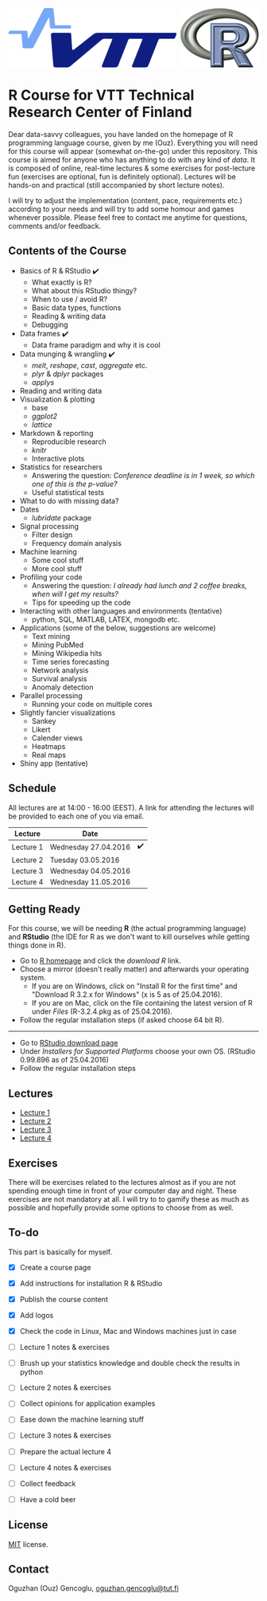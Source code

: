 <a href="url"><img src="https://github.com/ogencoglu/R_for_VTT/blob/master/Images/VTT_logo.png" align="left"  height="120" ></a>
<a href="url"><img src="https://github.com/ogencoglu/R_for_VTT/blob/master/Images/R_logo.png" align="right"  height="120" ></a>
<br>
<br>
<br>
<br>
<br>
<br>
<br>

R Course for VTT Technical Research Center of Finland
=====

Dear data-savvy colleagues, you have landed on the homepage of R programming language course, given by me (Ouz).
Everything you will need for this course will appear (somewhat on-the-go) under this repository.
This course is aimed for anyone who has anything to do with any kind of *data*. It is composed of online, real-time lectures & some exercises for post-lecture fun (exercises are optional, fun is definitely optional). Lectures will be hands-on and practical (still accompanied by short lecture notes).

I will try to adjust the implementation (content, pace, requirements etc.) according to your needs and will try to add some homour and games whenever possible.
Please feel free to contact me anytime for questions, comments and/or feedback.

Contents of the Course
--------
* Basics of R & RStudio :heavy_check_mark:
  * What exactly is R? 
  * What about this RStudio thingy? 
  * When to use / avoid R?
  * Basic data types, functions
  * Reading & writing data
  * Debugging
* Data frames :heavy_check_mark:
  * Data frame paradigm and why it is cool
* Data munging & wrangling :heavy_check_mark:
  * *melt*, *reshape*, *cast*, *aggregate* etc.
  * *plyr* & *dplyr* packages
  * *applys*
* Reading and writing data
* Visualization & plotting
  * base
  * *ggplot2*
  * *lattice*
* Markdown & reporting
  * Reproducible research
  * *knitr*
  * Interactive plots
* Statistics for researchers
  * Answering the question: *Conference deadline is in 1 week, so which one of this is the p-value?*
  * Useful statistical tests
* What to do with missing data? 
* Dates 
  * *lubridate* package
* Signal processing
  * Filter design
  * Frequency domain analysis
* Machine learning
  * Some cool stuff
  * More cool stuff
* Profiling your code
  * Answering the question: *I already had lunch and 2 coffee breaks, when will I get my results?*
  * Tips for speeding up the code
* Interacting with other languages and environments (tentative)
  * python, SQL, MATLAB, LATEX, mongodb etc.
* Applications (some of the below, suggestions are welcome)
  * Text mining
  * Mining PubMed
  * Mining Wikipedia hits
  * Time series forecasting
  * Network analysis
  * Survival analysis
  * Anomaly detection
* Parallel processing
  * Running your code on multiple cores
* Slightly fancier visualizations
  * Sankey 
  * Likert
  * Calender views 
  * Heatmaps 
  * Real maps
* Shiny app (tentative)

  
Schedule
--------
All lectures are at 14:00 - 16:00 (EEST). A link for attending the lectures will be provided to each one of you via email.

| Lecture   |       Date           |                    |
| ---       |   ---                |      ---           |
| Lecture 1 | Wednesday 27.04.2016 | :heavy_check_mark: |
| Lecture 2 | Tuesday 03.05.2016   |                    |
| Lecture 3 | Wednesday 04.05.2016 |                    |
| Lecture 4 | Wednesday 11.05.2016 |                    |


Getting Ready
--------

For this course, we will be needing **R** (the actual programming language) and **RStudio** (the IDE for R as we don't want to kill ourselves while getting things done in R).

* Go to [R homepage](https://www.r-project.org/) and click the *download R* link. 
* Choose a mirror (doesn't really matter) and afterwards your operating system.
  * If you are on Windows, click on "Install R for the first time" and "Download R 3.2.x for Windows" (x is 5 as of 25.04.2016).
  * If you are on Mac, click on the file containing the latest version of R under *Files* (R-3.2.4.pkg as of 25.04.2016).
* Follow the regular installation steps (if asked choose 64 bit R).

---
* Go to [RStudio download page](https://www.rstudio.com/products/rstudio/download/)
* Under *Installers for Supported Platforms* choose your own OS. (RStudio 0.99.896 as of 25.04.2016)
* Follow the regular installation steps

Lectures
--------
* [Lecture 1](https://github.com/ogencoglu/R_for_VTT/tree/master/Lectures/Lecture_1)
* [Lecture 2](https://github.com/ogencoglu/R_for_VTT/tree/master/Lectures/Lecture_2)
* [Lecture 3](https://github.com/ogencoglu/R_for_VTT/tree/master/Lectures/Lecture_3)
* [Lecture 4](https://github.com/ogencoglu/R_for_VTT/tree/master/Lectures/Lecture_4)


Exercises
-------
There will be exercises related to the lectures almost as if you are not spending enough time in front of your computer day and night. 
These exercises are not mandatory at all.
I will try to to gamify these as much as possible and hopefully provide some options to choose from as well.


To-do
-------
This part is basically for myself.
- [x] Create a course page
- [x] Add instructions for installation R & RStudio
- [x] Publish the course content
- [x] Add logos
- [x] Check the code in Linux, Mac and Windows machines just in case
- [ ] Lecture 1 notes & exercises
- [ ] Brush up your statistics knowledge and double check the results in python
- [ ] Lecture 2 notes & exercises
- [ ] Collect opinions for application examples
- [ ] Ease down the machine learning stuff
- [ ] Lecture 3 notes & exercises
- [ ] Prepare the actual lecture 4
- [ ] Lecture 4 notes & exercises
- [ ] Collect feedback
- [ ] Have a cold beer


License
-------
[MIT](https://github.com/ogencoglu/R_for_VTT/blob/master/license.txt) license.


Contact
---------------
Oguzhan (Ouz) Gencoglu, oguzhan.gencoglu@tut.fi
